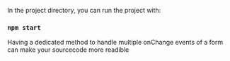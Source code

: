 In the project directory, you can run the project with:

### `npm start`

Having a dedicated method to handle multiple onChange events of a form can make your sourcecode more readible